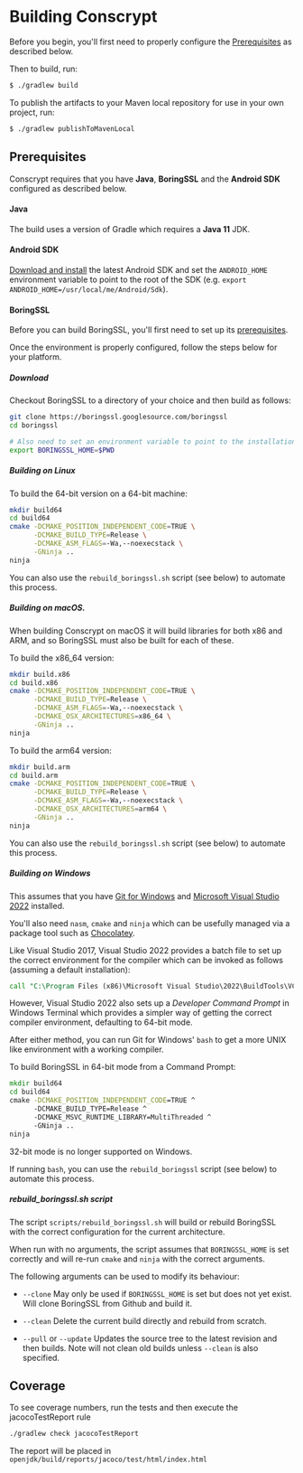Building Conscrypt
==================

Before you begin, you'll first need to properly configure the [Prerequisites](#Prerequisites) as
described below.

Then to build, run:

```bash
$ ./gradlew build
```

To publish the artifacts to your Maven local repository for use in your own project, run:

```bash
$ ./gradlew publishToMavenLocal
```

Prerequisites
-------------
Conscrypt requires that you have __Java__, __BoringSSL__ and the __Android SDK__ configured as
described below.

#### Java
The build uses a version of Gradle which requires a __Java 11__ JDK.

#### Android SDK
[Download and install](https://developer.android.com/studio/install.html) the latest Android SDK
and set the `ANDROID_HOME` environment variable to point to the root of the SDK
(e.g. `export ANDROID_HOME=/usr/local/me/Android/Sdk`).

#### BoringSSL
Before you can build BoringSSL, you'll first need to set up its
[prerequisites](https://boringssl.googlesource.com/boringssl/+/HEAD/BUILDING.md#Build-Prerequisites).

Once the environment is properly configured, follow the steps below for your platform.

##### Download
Checkout BoringSSL to a directory of your choice and then build as follows:

```bash
git clone https://boringssl.googlesource.com/boringssl
cd boringssl

# Also need to set an environment variable to point to the installation location.
export BORINGSSL_HOME=$PWD
```

##### Building on Linux
To build the 64-bit version on a 64-bit machine:
```bash
mkdir build64
cd build64
cmake -DCMAKE_POSITION_INDEPENDENT_CODE=TRUE \
      -DCMAKE_BUILD_TYPE=Release \
      -DCMAKE_ASM_FLAGS=-Wa,--noexecstack \
      -GNinja ..
ninja
```

You can also use the `rebuild_boringssl.sh` script (see below) to automate this process.

##### Building on macOS.
When building Conscrypt on macOS it will build libraries for both x86 and ARM, and so BoringSSL
must also be built for each of these.

To build the x86_64 version:
```bash
mkdir build.x86
cd build.x86
cmake -DCMAKE_POSITION_INDEPENDENT_CODE=TRUE \
      -DCMAKE_BUILD_TYPE=Release \
      -DCMAKE_ASM_FLAGS=-Wa,--noexecstack \
      -DCMAKE_OSX_ARCHITECTURES=x86_64 \
      -GNinja ..
ninja
```

To build the arm64 version:
```bash
mkdir build.arm
cd build.arm
cmake -DCMAKE_POSITION_INDEPENDENT_CODE=TRUE \
      -DCMAKE_BUILD_TYPE=Release \
      -DCMAKE_ASM_FLAGS=-Wa,--noexecstack \
      -DCMAKE_OSX_ARCHITECTURES=arm64 \
      -GNinja ..
ninja
```

You can also use the `rebuild_boringssl.sh` script (see below) to automate this process.

##### Building on Windows
This assumes that you have
[Git for Windows](https://gitforwindows.org/) and
[Microsoft Visual Studio 2022](https://visualstudio.microsoft.com/downloads/)
installed.

You'll also need `nasm`, `cmake` and `ninja` which can be usefully
managed via a package tool such as
[Chocolatey](https://chocolatey.org/).

Like Visual Studio 2017, Visual Studio 2022 provides a batch file
to set up the correct environment for the compiler which can be invoked
as follows (assuming a default installation):
```bat
call "C:\Program Files (x86)\Microsoft Visual Studio\2022\BuildTools\VC\Auxiliary\Build\vcvarsall.bat" x86_amd64
```

However, Visual Studio 2022 also sets up a _Developer Command Prompt_
in Windows Terminal which provides a simpler way of getting the
correct compiler environment, defaulting to 64-bit mode.

After either method, you can run Git for Windows' `bash` to get a
more UNIX like environment with a working compiler.

To build BoringSSL in 64-bit mode from a Command Prompt:
```bat
mkdir build64
cd build64
cmake -DCMAKE_POSITION_INDEPENDENT_CODE=TRUE ^
      -DCMAKE_BUILD_TYPE=Release ^
      -DCMAKE_MSVC_RUNTIME_LIBRARY=MultiThreaded ^
      -GNinja ..
ninja
```

32-bit mode is no longer supported on Windows.

If running `bash`, you can use the `rebuild_boringssl` script (see below)
to automate this process.

##### rebuild_boringssl.sh script

The script `scripts/rebuild_boringssl.sh` will build or rebuild BoringSSL
with the correct configuration for the current architecture.

When run with no arguments, the script assumes that `BORINGSSL_HOME` is set
correctly and will re-run `cmake` and `ninja` with the correct arguments.

The following arguments can be used to modify its behaviour:

* `--clone` May only be used if `BORINGSSL_HOME` is set but does not
yet exist.  Will clone BoringSSL from Github and build it.

* `--clean` Delete the current build directly and rebuild from scratch.
* `--pull` or `--update` Updates the source tree to the latest revision and
then builds. Note will not clean old builds unless `--clean` is also specified.

Coverage
--------
To see coverage numbers, run the tests and then execute the jacocoTestReport rule

```bash
./gradlew check jacocoTestReport
```

The report will be placed in `openjdk/build/reports/jacoco/test/html/index.html`

